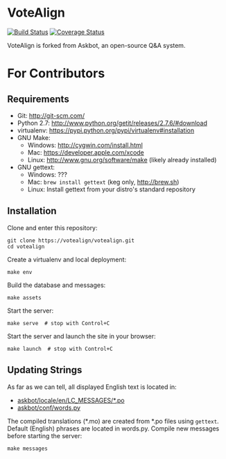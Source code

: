VoteAlign
=========

[![Build Status](https://travis-ci.org/votealign/votealign.png?branch=master)](https://travis-ci.org/votealign/votealign)
[![Coverage Status](https://coveralls.io/repos/votealign/votealign/badge.png?branch=master)](https://coveralls.io/r/votealign/votealign?branch=master)

VoteAlign is forked from Askbot, an open-source Q&A system.



For Contributors
================

Requirements
------------

* Git: http://git-scm.com/
* Python 2.7: http://www.python.org/getit/releases/2.7.6/#download
* virtualenv: https://pypi.python.org/pypi/virtualenv#installation
* GNU Make:
    * Windows: http://cygwin.com/install.html
    * Mac: https://developer.apple.com/xcode
    * Linux: http://www.gnu.org/software/make (likely already installed)
* GNU gettext:
    * Windows: ???
    * Mac: `brew install gettext` (keg only, http://brew.sh)
    * Linux: Install gettext from your distro's standard repository 


Installation
------------

Clone and enter this repository:

    git clone https://votealign/votealign.git
    cd votealign

Create a virtualenv and local deployment:

    make env

Build the database and messages:

    make assets

Start the server:

    make serve  # stop with Control+C

Start the server and launch the site in your browser:

    make launch  # stop with Control+C


Updating Strings
----------------

As far as we can tell, all displayed English text is located in:

* [askbot/locale/en/LC_MESSAGES/*.po](askbot/locale/en/LC_MESSAGES/)
* [askbot/conf/words.py](askbot/conf/words.py)

The compiled translations (*.mo) are created from *.po files using `gettext`.
Default (English) phrases are located in words.py. Compile new messages before starting the server:

    make messages
